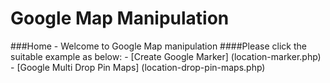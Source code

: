 # Google Map Manipulation

###Home - Welcome to Google Map manipulation
####Please click the suitable example as below:
    - [Create Google Marker] (location-marker.php)
    - [Google Multi Drop Pin Maps] (location-drop-pin-maps.php)

